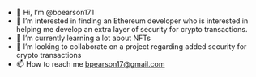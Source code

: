 - 👋 Hi, I’m @bpearson171
- 👀 I’m interested in finding an Ethereum developer who is interested in helping me develop an extra layer of security for crypto transactions. 
- 🌱 I’m currently learning a lot about NFTs
- 💞️ I’m looking to collaborate on a project regarding added security for crypto transactions
- 📫 How to reach me bpearson17@gmail.com

<!---
bpearson171/bpearson171 is a ✨ special ✨ repository because its `README.md` (this file) appears on your GitHub profile.
You can click the Preview link to take a look at your changes.
--->
